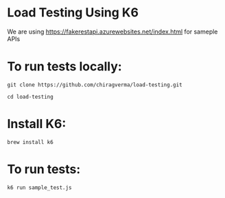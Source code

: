 # Load Testing Using K6

We are using https://fakerestapi.azurewebsites.net/index.html for sameple APIs

# To run tests locally:

```
git clone https://github.com/chiragverma/load-testing.git
```

```
cd load-testing
```

# Install K6:

```
brew install k6
```

# To run tests:

```
k6 run sample_test.js
```
